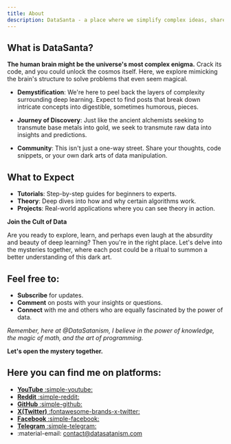 ```yaml
---
title: About
description: DataSanta - a place where we simplify complex ideas, share practical projects, and build a community.
---
```


## What is DataSanta?

**The human brain might be the universe's most complex enigma.** Crack its code, and you could unlock the cosmos itself. Here, we explore mimicking the brain's structure to solve problems that even seem magical.

- **Demystification**: We're here to peel back the layers of complexity surrounding deep learning. Expect to find posts that break down intricate concepts into digestible, sometimes humorous, pieces.
  
- **Journey of Discovery**: Just like the ancient alchemists seeking to transmute base metals into gold, we seek to transmute raw data into insights and predictions.

- **Community**: This isn't just a one-way street. Share your thoughts, code snippets, or your own dark arts of data manipulation.

## What to Expect

- **Tutorials**: Step-by-step guides for beginners to experts.
- **Theory**: Deep dives into how and why certain algorithms work.
- **Projects**: Real-world applications where you can see theory in action.

**Join the Cult of Data**

Are you ready to explore, learn, and perhaps even laugh at the absurdity and beauty of deep learning? Then you're in the right place. Let's delve into the mysteries together, where each post could be a ritual to summon a better understanding of this dark art.

## Feel free to:

- **Subscribe** for updates.
- **Comment** on posts with your insights or questions.
- **Connect** with me and others who are equally fascinated by the power of data.

*Remember, here at @DataSatanism, I believe in the power of knowledge, the magic of math, and the art of programming.*

**Let's open the mystery together.**

## Here you can find me on platforms:

- [**YouTube** :simple-youtube:](https://www.youtube.com/@datasatanism)
- [**Reddit** :simple-reddit:](https://www.reddit.com/r/datasatanism/)
- [**GitHub** :simple-github:](https://github.com/nickovchinnikov)
- [**X(Twitter)** :fontawesome-brands-x-twitter:](https://x.com/datasatanisma)
- [**Facebook** :simple-facebook:](https://www.facebook.com/groups/datasatanisma)
- [**Telegram** :simple-telegram:](https://t.me/datasatanisma)
- :material-email: contact@datasatanism.com
